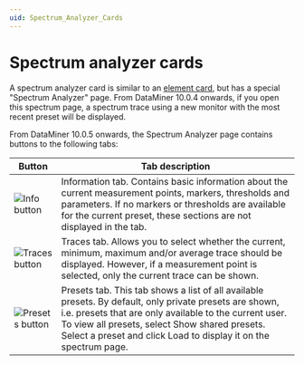 ```yaml
---
uid: Spectrum_Analyzer_Cards
---
```


# Spectrum analyzer cards

A spectrum analyzer card is similar to an [element card](xref:Element_Cards), but has a special "Spectrum Analyzer" page. From DataMiner 10.0.4 onwards, if you open this spectrum page, a spectrum trace using a new monitor with the most recent preset will be displayed.

From DataMiner 10.0.5 onwards, the Spectrum Analyzer page contains buttons to the following tabs:

| Button | Tab description |
|--|--|
| ![Info button](~/user-guide/images/MonitoringX_spectruminfo.png) | Information tab. Contains basic information about the current measurement points, markers, thresholds and parameters. If no markers or thresholds are available for the current preset, these sections are not displayed in the tab. |
| ![Traces button](~/user-guide/images/MonitoringX_spectrumtraces.png)   | Traces tab. Allows you to select whether the current, minimum, maximum and/or average trace should be displayed. However, if a measurement point is selected, only the current trace can be shown. |
| ![Presets button](~/user-guide/images/MonitoringX_spectrumpresets.png) | Presets tab. This tab shows a list of all available presets. By default, only private presets are shown, i.e. presets that are only available to the current user. To view all presets, select Show shared presets. Select a preset and click Load to display it on the spectrum page. |
